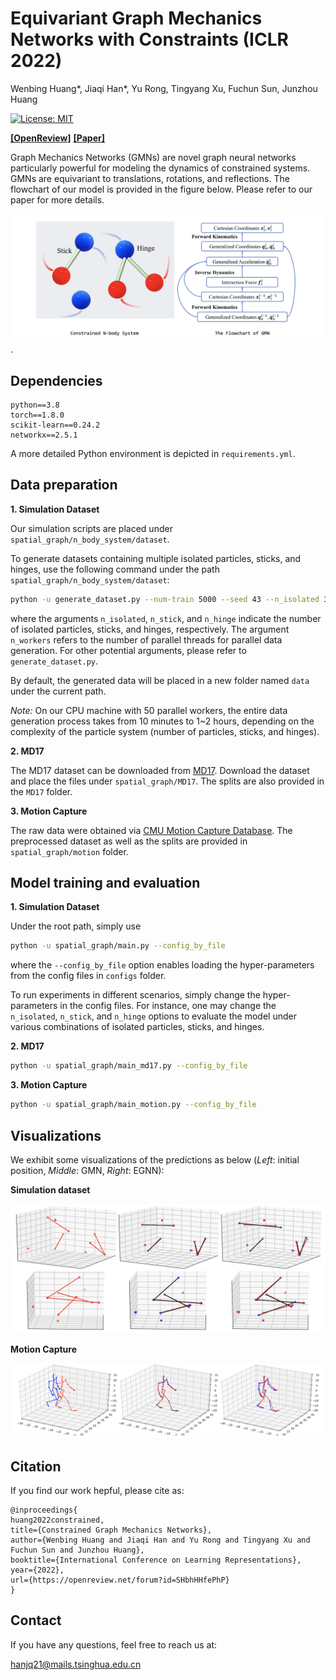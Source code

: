 # Equivariant Graph Mechanics Networks with Constraints (ICLR 2022)

Wenbing Huang\*, Jiaqi Han\*, Yu Rong, Tingyang Xu, Fuchun Sun, Junzhou Huang

[![License: MIT](https://img.shields.io/badge/License-MIT-yellow.svg)](https://github.com/hanjq17/GMN/blob/main/LICENSE)

[**[OpenReview]**](https://openreview.net/forum?id=SHbhHHfePhP) [**[Paper]**](https://openreview.net/pdf?id=SHbhHHfePhP)

Graph Mechanics Networks (GMNs) are novel graph neural networks particularly powerful for modeling the dynamics of constrained systems. GMNs are equivariant to translations, rotations, and reflections. The flowchart of our model is provided in the figure below. Please refer to our paper for more details.

![Overview](assets/overview.png "Overview").

## Dependencies

```
python==3.8
torch==1.8.0
scikit-learn==0.24.2
networkx==2.5.1
```

A more detailed Python environment is depicted in `requirements.yml`.



## Data preparation

**1. Simulation Dataset**

Our simulation scripts are placed under `spatial_graph/n_body_system/dataset`.

To generate datasets containing multiple isolated particles, sticks, and hinges, use the following command under the path `spatial_graph/n_body_system/dataset`:

```bash
python -u generate_dataset.py --num-train 5000 --seed 43 --n_isolated 3 --n_stick 2 --n_hinge 1 --n_workers 50
```

where the arguments `n_isolated`, `n_stick`, and `n_hinge` indicate the number of isolated particles, sticks, and hinges, respectively. The argument `n_workers` refers to the number of parallel threads for parallel data generation. For other potential arguments, please refer to `generate_dataset.py`.

By default, the generated data will be placed in a new folder named `data` under the current path.

*Note:* On our CPU machine with 50 parallel workers, the entire data generation process takes from 10 minutes to 1~2 hours, depending on the complexity of the particle system (number of particles, sticks, and hinges).

**2. MD17**

The MD17 dataset can be downloaded from [MD17](http://quantum-machine.org/gdml/#datasets). Download the dataset and place the files under `spatial_graph/MD17`. The splits are also provided in the `MD17` folder.

**3. Motion Capture**

The raw data were obtained via [CMU Motion Capture Database](http://mocap.cs.cmu.edu/search.php?subjectnumber=35). The preprocessed dataset as well as the splits are provided in  `spatial_graph/motion` folder.



## Model training and evaluation

**1. Simulation Dataset**

Under the root path, simply use

```bash
python -u spatial_graph/main.py --config_by_file
```

where the `--config_by_file` option enables loading the hyper-parameters from the config files in `configs` folder.

To run experiments in different scenarios, simply change the hyper-parameters in the config files. For instance, one may change the `n_isolated`, `n_stick`, and `n_hinge` options to evaluate the model under various combinations of isolated particles, sticks, and hinges.

**2. MD17**

```bash
python -u spatial_graph/main_md17.py --config_by_file
```

**3. Motion Capture**

```bash
python -u spatial_graph/main_motion.py --config_by_file
```



## Visualizations

We exhibit some visualizations of the predictions as below (*Left*: initial position, *Middle*: GMN, *Right*: EGNN):

**Simulation dataset**

![Simulation](assets/simulation.png "Simulation")

**Motion Capture**

![Mocap](assets/mocap.png "Mocap")



## Citation

If you find our work hepful, please cite as:

```
@inproceedings{
huang2022constrained,
title={Constrained Graph Mechanics Networks},
author={Wenbing Huang and Jiaqi Han and Yu Rong and Tingyang Xu and Fuchun Sun and Junzhou Huang},
booktitle={International Conference on Learning Representations},
year={2022},
url={https://openreview.net/forum?id=SHbhHHfePhP}
}
```



## Contact

If you have any questions, feel free to reach us at:

hanjq21@mails.tsinghua.edu.cn

